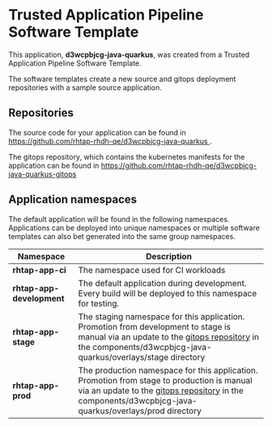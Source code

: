 # Trusted Application Pipeline Software Template

This application, **d3wcpbjcg-java-quarkus**, was created from a Trusted Application Pipeline Software Template.

The software templates create a new source and gitops deployment repositories with a sample source application. 

## Repositories

The source code for your application can be found in [https://github.com/rhtap-rhdh-qe/d3wcpbjcg-java-quarkus ](https://github.com/rhtap-rhdh-qe/d3wcpbjcg-java-quarkus ).
 
The gitops repository, which contains the kubernetes manifests for the application can be found in 
[https://github.com/rhtap-rhdh-qe/d3wcpbjcg-java-quarkus-gitops ](https://github.com/rhtap-rhdh-qe/d3wcpbjcg-java-quarkus-gitops ) 

## Application namespaces 

The default application will be found in the following namespaces. Applications can be deployed into unique namespaces or multiple software templates can also bet generated into the same group namespaces.  

|  Namespace   |  Description   |  
| -------- | -------- |
| **rhtap-app-ci** | The namespace used for CI workloads |
| **rhtap-app-development** | The default application during development. Every build will be deployed to this namespace for testing. |
| **rhtap-app-stage** | The staging namespace for this application. Promotion from development to stage is manual via an update to the [gitops repository](https://github.com/rhtap-rhdh-qe/d3wcpbjcg-java-quarkus-gitops ) in the components/d3wcpbjcg-java-quarkus/overlays/stage directory |
| **rhtap-app-prod** | The production namespace for this application. Promotion from stage to production is manual via an update to the [gitops repository](https://github.com/rhtap-rhdh-qe/d3wcpbjcg-java-quarkus-gitops ) in the components/d3wcpbjcg-java-quarkus/overlays/prod directory |